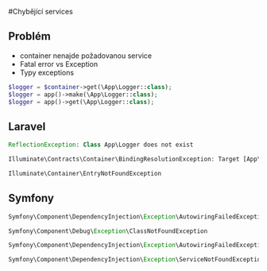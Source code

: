#Chybějící services
## Problém
* container nenajde požadovanou service
* Fatal error vs Exception
* Typy exceptions
```php
$logger = $container->get(\App\Logger::class);
$logger = app()->make(\App\Logger::class);
$logger = app()->get(\App\Logger::class);
```
## Laravel
```php
ReflectionException: Class App\Logger does not exist
```
```php
Illuminate\Contracts\Container\BindingResolutionException: Target [App\Logger] is not instantiable.
```
```php
Illuminate\Container\EntryNotFoundException
```

## Symfony
```php
Symfony\Component\DependencyInjection\Exception\AutowiringFailedException
```
```php
Symfony\Component\Debug\Exception\ClassNotFoundException
```
```php
Symfony\Component\DependencyInjection\Exception\AutowiringFailedException: Cannot autowire service "AppBundle\Controller\HomeController": argument "$logger" of method "__construct()" references class "AppBundle\Logger" but no such service exists.
```
```php
Symfony\Component\DependencyInjection\Exception\ServiceNotFoundException
```